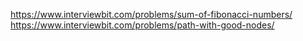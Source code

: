 https://www.interviewbit.com/problems/sum-of-fibonacci-numbers/
https://www.interviewbit.com/problems/path-with-good-nodes/

